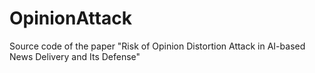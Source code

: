 # OpinionAttack
Source code of the paper "Risk of Opinion Distortion Attack in AI-based News Delivery and Its Defense"
